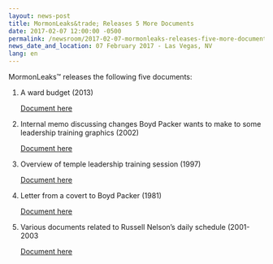 ```yaml
---
layout: news-post
title: MormonLeaks&trade; Releases 5 More Documents 
date: 2017-02-07 12:00:00 -0500
permalink: /newsroom/2017-02-07-mormonleaks-releases-five-more-documents/
news_date_and_location: 07 February 2017 - Las Vegas, NV
lang: en
---
```

MormonLeaks&trade; releases the following five documents:

1. A ward budget (2013)

	[Document here](http://docdro.id/e2l7CSA)

2. Internal memo discussing changes Boyd Packer wants to make to some leadership training graphics (2002)

	[Document here](http://docdro.id/4TC6w93)

3. Overview of  temple leadership training session (1997)

	[Document here](http://docdro.id/1yY0Lf9)

4. Letter from a covert to Boyd Packer (1981)

	[Document here](http://docdro.id/KocMz2Q)

5. Various documents related to Russell Nelson’s daily schedule (2001-2003

	[Document here](http://docdro.id/o1gxKp6)
